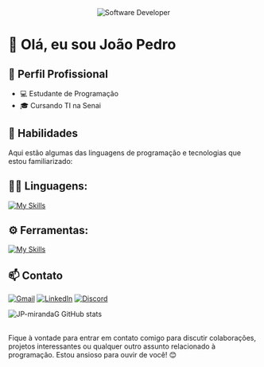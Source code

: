 <div align="center">
  <img src="https://i.pinimg.com/originals/0f/25/e4/0f25e4668c1c7740b5ed41835339d67f.gif" alt="Software Developer">
</div>

# 👋 Olá, eu sou João Pedro

## 💼 Perfil Profissional

- 💻 Estudante de Programação
- 🎓 Cursando TI na Senai

## 🚀 Habilidades

Aqui estão algumas das linguagens de programação e tecnologias que estou familiarizado:

## 👨‍💻 Linguagens: 
[![My Skills](https://skillicons.dev/icons?i=python,html)](https://skillicons.dev)

## ⚙️ Ferramentas:
[![My Skills](https://skillicons.dev/icons?i=vscode)](https://skillicons.dev)

## 📫 Contato
<p align="left">
  <a href="#" title="Gmail">
  <img src="https://img.shields.io/badge/-Gmail-FF0000?style=flat-square&labelColor=FF0000&logo=gmail&logoColor=white&link=joao.p.goncalves11@aluno.senai.br" alt="Gmail"/></a>
  <a href="#" title="LinkedIn">
  <img src="https://img.shields.io/badge/-Linkedin-0e76a8?style=flat-square&logo=Linkedin&logoColor=white&link=https://www.linkedin.com/in/jo%C3%A3o-pedro-miranda-7089b4367/" alt="LinkedIn"/></a>
  <a href="#" title="Discord">
  <img src="https://img.shields.io/badge/-Discord-DF0174?style=flat-square&labelColor=DF0174&logo=Discord&logoColor=white&link=https://discord.com/channels/@me" alt="Discord"/></a>
</p>
  

![JP-mirandaG GitHub stats](https://github-readme-stats.vercel.app/api?username=JP-mirandaG&show_icons=true&theme=dark) <br><br>

Fique à vontade para entrar em contato comigo para discutir colaborações, projetos interessantes ou qualquer outro assunto relacionado à programação. Estou ansioso para ouvir de você! 😊
